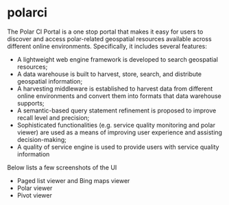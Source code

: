 # polarci

The Polar CI Portal is a one stop portal that makes it easy for users to discover and access polar-related geospatial resources available across different online environments. Specifically, it includes several features: 
* A lightweight web engine framework is developed to search geospatial resources; 
* A data warehouse is built to harvest, store, search, and distribute geospatial information; 
* A harvesting middleware is established to harvest data from different online environments and convert them into formats that data warehouse supports; 
* A semantic-based query statement refinement is proposed to improve recall level and precision; 
* Sophisticated functionalities (e.g. service quality monitoring and polar viewer) are used as a means of improving user experience and assisting decision-making; 
* A quality of service engine is used to provide users with service quality information

Below lists a few screenshots of the UI
* Paged list viewer and Bing maps viewer
* Polar viewer
* Pivot viewer

